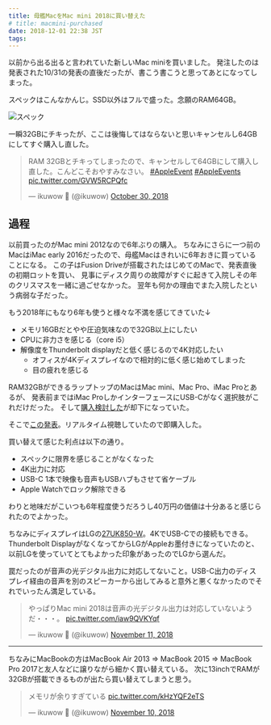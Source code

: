 ```yaml
---
title: 母艦MacをMac mini 2018に買い替えた
# title: macmini-purchased
date: 2018-12-01 22:38 JST
tags:
---
```


以前から出る出ると言われていた新しいMac miniを買いました。
発注したのは発表された10/31の発表の直後だったが、書こう書こうと思ってあとになってしまった。

スペックはこんなかんじ。SSD以外はフルで盛った。念願のRAM64GB。

![スペック](/img/2018-12-01_new_macmini_spec.png)

一瞬32GBにチキったが、ここは後悔してはならないと思いキャンセルし64GBにしてすぐ購入し直した。

<blockquote class="twitter-tweet" data-conversation="none" data-lang="en"><p lang="ja" dir="ltr">RAM 32GBとチキってしまったので、キャンセルして64GBにして購入し直した。こんどこそおやすみなさい。 <a href="https://twitter.com/hashtag/AppleEvent?src=hash&amp;ref_src=twsrc%5Etfw">#AppleEvent</a> <a href="https://twitter.com/hashtag/AppleEvents?src=hash&amp;ref_src=twsrc%5Etfw">#AppleEvents</a> <a href="https://t.co/GVW5RCPQfc">pic.twitter.com/GVW5RCPQfc</a></p>&mdash; ikuwow  (@ikuwow) <a href="https://twitter.com/ikuwow/status/1057299533900607488?ref_src=twsrc%5Etfw">October 30, 2018</a></blockquote>

## 過程

以前買ったのがMac mini 2012なので6年ぶりの購入。
ちなみにさらに一つ前のMacはiMac early 2016だったので、母艦Macはきれいに6年おきに買っていることになる。
この子はFusion Driveが搭載されたはじめてのMacで、発表直後の初期ロットを買い、
見事にディスク周りの故障がすぐに起きて入院しその年のクリスマスを一緒に過ごせなかった。
翌年も何かの理由でまた入院したという病弱な子だった。

もう2018年にもなり6年も使うと様々な不満を感じてきていた↓

* メモリ16GBだとやや圧迫気味なので32GB以上にしたい
* CPUに非力さを感じる（core i5）
* 解像度をThunderbolt displayだと低く感じるので4K対応したい
  * オフィスが4Kディスプレイなので相対的に低く感じ始めてしまった
  * 目の疲れを感じる

RAM32GBができるラップトップのMacはMac mini、Mac Pro、iMac Proとあるが、
発表前まではiMac ProしかインターフェースにUSB-Cがなく選択肢がこれだけだった。
そして[購入検討した](/entry/imac-purchase-consideration/)が却下になっていた。

そこで[この発表](https://www.apple.com/jp/apple-events/october-2018/)。リアルタイム視聴していたので即購入した。

買い替えて感じた利点は以下の通り。

* スペックに限界を感じることがなくなった
* 4K出力に対応
* USB-C 1本で映像も音声もUSBハブもさせて省ケーブル
* Apple Watchでロック解除できる

わりと地味だがこいつも6年程度使うだろうし40万円の価値は十分あると感じられたのでよかった。

ちなみにディスプレイはLGの[27UK850-W](https://www.lg.com/jp/monitor/lg-27UK850-W)。4KでUSB-Cでの接続もできる。
Thunderbolt DisplayがなくなってからLGがAppleお墨付きになっていたのと、以前LGを使っていてとてもよかった印象があったのでLGから選んだ。

罠だったのが音声の光デジタル出力に対応してないこと。USB-C出力のディスプレイ経由の音声を別のスピーカーから出してみると意外と悪くなかったのでそれでいったん満足している。

<blockquote class="twitter-tweet" data-lang="en"><p lang="ja" dir="ltr">やっぱりMac mini 2018は音声の光デジタル出力は対応していないようだ・・・。 <a href="https://t.co/iaw9QVKYqf">pic.twitter.com/iaw9QVKYqf</a></p>&mdash; ikuwow  (@ikuwow) <a href="https://twitter.com/ikuwow/status/1061621071110012928?ref_src=twsrc%5Etfw">November 11, 2018</a></blockquote>

---

ちなみにMacBookの方はMacBook Air 2013 => MacBook 2015 => MacBook Pro 2017と友人などに譲りながら細かく買い替えている。
次に13inchでRAMが32GBが搭載できるものが出たら買い替えてしまうと思う。

<blockquote class="twitter-tweet" data-lang="en"><p lang="ja" dir="ltr">メモリが余りすぎている <a href="https://t.co/kHzYQF2eTS">pic.twitter.com/kHzYQF2eTS</a></p>&mdash; ikuwow  (@ikuwow) <a href="https://twitter.com/ikuwow/status/1061107695275532289?ref_src=twsrc%5Etfw">November 10, 2018</a></blockquote>
